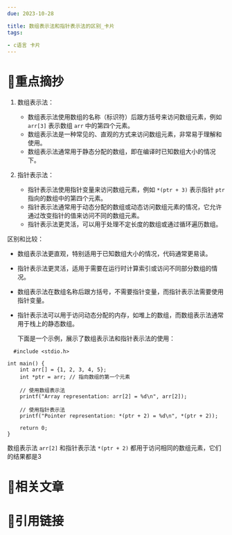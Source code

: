 ```yaml
---
due: 2023-10-28 

title: 数组表示法和指针表示法的区别_卡片
tags:
 
- c语言 卡片
---
```

# 🍎重点摘抄
1. 数组表示法：
    
    - 数组表示法使用数组的名称（标识符）后跟方括号来访问数组元素，例如 `arr[3]` 表示数组 `arr` 中的第四个元素。
    - 数组表示法是一种常见的、直观的方式来访问数组元素，非常易于理解和使用。
    - 数组表示法通常用于静态分配的数组，即在编译时已知数组大小的情况下。
2. 指针表示法：
    
    - 指针表示法使用指针变量来访问数组元素，例如 `*(ptr + 3)` 表示指针 `ptr` 指向的数组中的第四个元素。
    - 指针表示法通常用于动态分配的数组或动态访问数组元素的情况，它允许通过改变指针的值来访问不同的数组元素。
    - 指针表示法更灵活，可以用于处理不定长度的数组或通过循环遍历数组。

区别和比较：

- 数组表示法更直观，特别适用于已知数组大小的情况，代码通常更易读。
- 指针表示法更灵活，适用于需要在运行时计算索引或访问不同部分数组的情况。
- 数组表示法在数组名称后跟方括号，不需要指针变量，而指针表示法需要使用指针变量。
- 指针表示法可以用于访问动态分配的内存，如堆上的数组，而数组表示法通常用于栈上的静态数组。

  下面是一个示例，展示了数组表示法和指针表示法的使用：
```
  #include <stdio.h>

int main() {
    int arr[] = {1, 2, 3, 4, 5};
    int *ptr = arr; // 指向数组的第一个元素

    // 使用数组表示法
    printf("Array representation: arr[2] = %d\n", arr[2]);

    // 使用指针表示法
    printf("Pointer representation: *(ptr + 2) = %d\n", *(ptr + 2));

    return 0;
}
```
数组表示法 `arr[2]` 和指针表示法 `*(ptr + 2)` 都用于访问相同的数组元素，它们的结果都是3

# 📒相关文章




# 🍏引用链接

